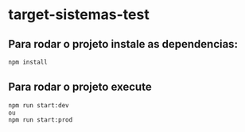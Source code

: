 # target-sistemas-test

## Para rodar o projeto instale as dependencias:
```bash
npm install
```

## Para rodar o projeto execute 
```bash
npm run start:dev 
ou
npm run start:prod
```